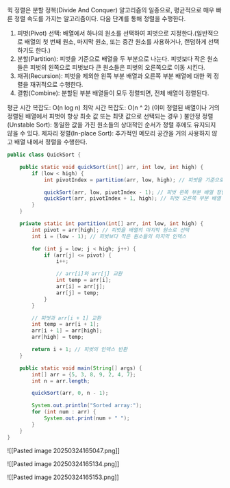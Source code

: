 퀵 정렬은 분할 정복(Divide And Conquer) 알고리즘의 일종으로, 평균적으로 매우 빠른 정렬 속도를 가지는 알고리즘이다. 다음 단계를 통해 정렬을 수행한다.

1. 피벗(Pivot) 선택: 배열에서 하나의 원소를 선택하여 피벗으로 지정한다.(일반적으로 배열의 첫 번째 원소, 마지막 원소, 또는 중간 원소를 사용하거나, 랜덤하게 선택하기도 한다.)
2. 분할(Partition): 피벗을 기준으로 배열을 두 부분으로 나눈다. 피벗보다 작은 원소들은 피벗의 왼쪽으로 피벗보다 큰 원소들은 피벗의 오른쪽으로 이동 시킨다. 
3. 재귀(Recursion): 피벗을 제외한 왼쪽 부분 배열과 오른쪽 부분 배열에 대한 퀵 정렬을 재귀적으로 수행한다. 
4. 결합(Combine): 분할된 부분 배열들이 모두 정렬되면, 전체 배열이 정렬된다.

평균 시간 복잡도: O(n log n)
최악 시간 복잡도: O(n ^ 2) (이미 정렬된 배열이나 거의 정렬된 배열에서 피벗이 항상 최솟 값 또는 최댓 값으로 선택되는 경우 )
불안정 정렬(Unstable Sort): 동일한 값을 가진 원소들의 상대적인 순서가 정렬 후에도 유지되지 않을 수 있다. 
제자리 정렬(In-place Sort): 추가적인 메모리 공간을 거의 사용하지 않고 배열 내에서 정렬을 수행한다. 

```java
public class QuickSort {

    public static void quickSort(int[] arr, int low, int high) {
        if (low < high) {
            int pivotIndex = partition(arr, low, high); // 피벗을 기준으로 분할

            quickSort(arr, low, pivotIndex - 1); // 피벗 왼쪽 부분 배열 정렬
            quickSort(arr, pivotIndex + 1, high); // 피벗 오른쪽 부분 배열 정렬
        }
    }

    private static int partition(int[] arr, int low, int high) {
        int pivot = arr[high]; // 피벗을 배열의 마지막 원소로 선택
        int i = (low - 1); // 피벗보다 작은 원소들의 마지막 인덱스

        for (int j = low; j < high; j++) {
            if (arr[j] <= pivot) {
                i++;

                // arr[i]와 arr[j] 교환
                int temp = arr[i];
                arr[i] = arr[j];
                arr[j] = temp;
            }
        }

        // 피벗과 arr[i + 1] 교환
        int temp = arr[i + 1];
        arr[i + 1] = arr[high];
        arr[high] = temp;

        return i + 1; // 피벗의 인덱스 반환
    }

    public static void main(String[] args) {
        int[] arr = {5, 3, 8, 9, 2, 4, 7};
        int n = arr.length;

        quickSort(arr, 0, n - 1);

        System.out.println("Sorted array:");
        for (int num : arr) {
            System.out.print(num + " ");
        }
    }
}
```


![[Pasted image 20250324165047.png]]

![[Pasted image 20250324165134.png]]

![[Pasted image 20250324165153.png]]
